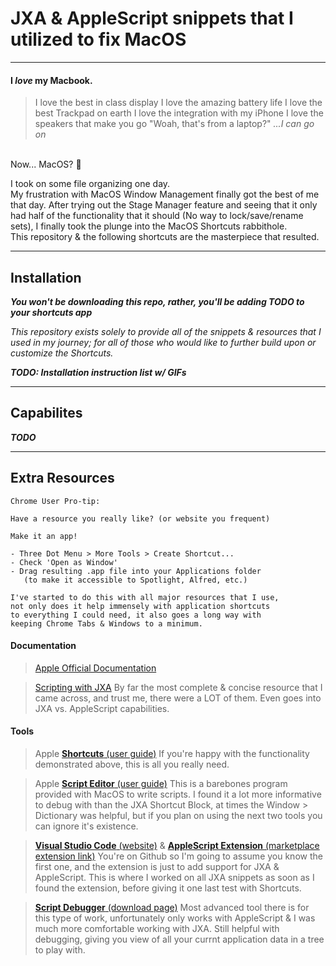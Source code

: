 # JXA & AppleScript snippets that I utilized to fix MacOS
---
#### I *love* my Macbook.
>I love the best in class display
I love the amazing battery life
I love the best Trackpad on earth
I love the integration with my iPhone
I love the speakers that make you go "Woah, that's from a laptop?"
*...I can go on*
<br>
Now... MacOS? 🥲

I took on some file organizing one day.
<br>
My frustration with MacOS Window Management finally got the best of me that day. After trying out the Stage Manager feature and seeing that it only had half of the functionality that it should (No way to lock/save/rename sets), I finally took the plunge into the MacOS Shortcuts rabbithole.
<br>
This repository & the following shortcuts are the masterpiece that resulted.

---

## Installation

***You won't be downloading this repo, rather, you'll be adding TODO to your shortcuts app***

*This repository exists solely to provide all of the snippets & resources that I used in my journey; for all of those who would like to further build upon or customize the Shortcuts.*

***TODO: Installation instruction list w/ GIFs***

---

## Capabilites

***TODO***

---

## Extra Resources

```
Chrome User Pro-tip:

Have a resource you really like? (or website you frequent)

Make it an app!

- Three Dot Menu > More Tools > Create Shortcut...
- Check 'Open as Window'
- Drag resulting .app file into your Applications folder
   (to make it accessible to Spotlight, Alfred, etc.)

I've started to do this with all major resources that I use,
not only does it help immensely with application shortcuts
to everything I could need, it also goes a long way with
keeping Chrome Tabs & Windows to a minimum.
```

#### Documentation

>[Apple Official Documentation](https://developer.apple.com/library/archive/documentation/LanguagesUtilities/Conceptual/MacAutomationScriptingGuide/index.html#//apple_ref/doc/uid/TP40016239-CH56-SW1)

>[Scripting with JXA](https://bru6.de/jxa/#structure-of-the-site)
>By far the most complete & concise resource that I came across, and trust me, there were a LOT of them. Even goes into JXA vs. AppleScript capabilities.

#### Tools
>Apple [**Shortcuts** (user guide)](https://support.apple.com/en-hk/guide/shortcuts-mac/apdf22b0444c/mac)
If you're happy with the functionality demonstrated above, this is all you really need.

>Apple [**Script Editor** (user guide)](https://support.apple.com/en-hk/guide/script-editor/welcome/mac)
This is a barebones program provided with MacOS to write scripts. I found it a lot more informative to debug with than the JXA Shortcut Block, at times the Window > Dictionary was helpful, but if you plan on using the next two tools you can ignore it's existence.

>[**Visual Studio Code** (website)](https://code.visualstudio.com/) & [**AppleScript Extension** (marketplace extension link)](https://marketplace.visualstudio.com/items?itemName=idleberg.applescript)
You're on Github so I'm going to assume you know the first one, and the extension is just to add support for JXA & AppleScript. This is where I worked on all JXA snippets as soon as I found the extension, before giving it one last test with Shortcuts.

>[**Script Debugger** (download page)](https://latenightsw.com/sd8/download/)
Most advanced tool there is for this type of work, unfortunately only works with AppleScript & I was much more comfortable working with JXA. Still helpful with debugging, giving you view of all your currnt application data in a tree to play with.